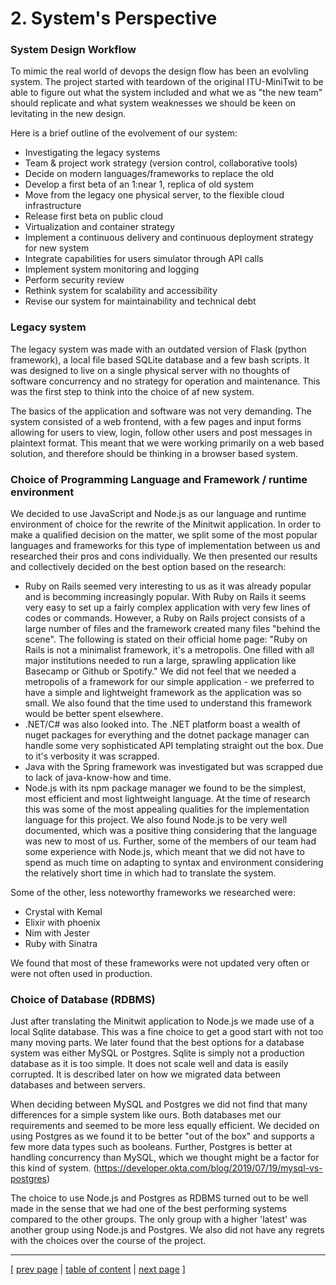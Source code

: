 # 2. System's Perspective

### System Design Workflow
To mimic the real world of devops the design flow has been an evolvling system. The project started with teardown of the original ITU-MiniTwit to be able to figure out what the system included and what we as "the new team" should replicate and what system weaknesses we should be keen on levitating in the new design.

Here is a brief outline of the evolvement of our system:
- Investigating the legacy systems
- Team & project work strategy (version control, collaborative tools)
- Decide on modern languages/frameworks to replace the old
- Develop a first beta of an 1:near 1, replica of old system
- Move from the legacy one physical server, to the flexible cloud infrastructure
- Release first beta on public cloud
- Virtualization and container strategy
- Implement a continuous delivery and continuous deployment strategy for new system
- Integrate capabilities for users simulator through API calls
- Implement system monitoring and logging
- Perform security review
- Rethink system for scalability and accessibility
- Revise our system for maintainability and technical debt

### Legacy system
The legacy system was made with an outdated version of Flask (python framework), a local file based SQLite database and a few bash scripts. It was designed to live on a single physical server with no thoughts of software concurrency and no strategy for operation and maintenance. This was the first step to think into the choice of af new system.

The basics of the application and software was not very demanding. The system consisted of a web frontend, with a few pages and input forms allowing for users to view, login, follow other users and post messages in plaintext format. This meant that we were working primarily on a web based solution, and therefore should be thinking in a browser based system.

### Choice of Programming Language and Framework / runtime environment
We decided to use JavaScript and Node.js as our language and runtime environment of choice for the rewrite of the Minitwit application. In order to make a qualified decision on the matter, we split some of the most popular languages and frameworks for this type of implementation between us and researched their pros and cons individually. We then presented our results and collectively decided on the best option based on the research: 

- Ruby on Rails seemed very interesting to us as it was already popular and is becomming increasingly popular. With Ruby on Rails it seems very easy to set up a fairly complex application with very few lines of codes or commands. However, a Ruby on Rails project consists of a large number of files and the framework created many files "behind the scene". The following is stated on their official home page: "Ruby on Rails is not a minimalist framework, it's a metropolis. One filled with all major institutions needed to run a large, sprawling application like Basecamp or Github or Spotify." We did not feel that we needed a metropolis of a framework for our simple application - we preferred to have a simple and lightweight framework as the application was so small. We also found that the time used to understand this framework would be better spent elsewhere.
- .NET/C# was also looked into. The .NET platform boast a wealth of nuget packages for everything and the dotnet package manager can handle some very sophisticated API templating straight out the box. Due to it's verbosity it was scrapped.
- Java with the Spring framework was investigated but was scrapped due to lack of java-know-how and time.
- Node.js with its npm package manager we found to be the simplest, most efficient and most lightweight language. At the time of research this was some of the most appealing qualities for the implementation language for this project. We also found Node.js to be very well documented, which was a positive thing considering that the language was new to most of us. Further, some of the members of our team had some experience with Node.js, which meant that we did not have to spend as much time on adapting to syntax and environment considering the relatively short time in which had to translate the system.

<!-- - Go with Gorilla ... tror vi har beskrevet nok hvis det er ...-->

Some of the other, less noteworthy frameworks we researched were:
- Crystal with Kemal
- Elixir with phoenix
- Nim with Jester
- Ruby with Sinatra

We found that most of these frameworks were not updated very often or were not often used in production.

### Choice of Database (RDBMS)
Just after translating the Minitwit application to Node.js we made use of a local Sqlite database. This was a fine choice to get a good start with not too many moving parts. We later found that the best options for a database system was either MySQL or Postgres. Sqlite is simply not a production database as it is too simple. It does not scale well and data is easily corrupted. 
It is described later on how we migrated data between databases and between servers.

When deciding between MySQL and Postgres we did not find that many differences for a simple system like ours. Both databases met our requirements and seemed to be more less equally efficient. We decided on using Postgres as we found it to be better "out of the box" and supports a few more data types such as booleans. Further, Postgres is better at handling concurrency than MySQL, which we thought might be a factor for this kind of system. 
(https://developer.okta.com/blog/2019/07/19/mysql-vs-postgres)

The choice to use Node.js and Postgres as RDBMS turned out to be well made in the sense that we had one of the best performing systems compared to the other groups. The only group with a higher 'latest' was another group using Node.js and Postgres. We also did not have any regrets with the choices over the course of the project.

---
[ [prev page](../chapters/100_preface_and_introduction.md) | [table of content](../table_of_content.md) | [next page](../chapters/201_design_and_architecture.md) ]